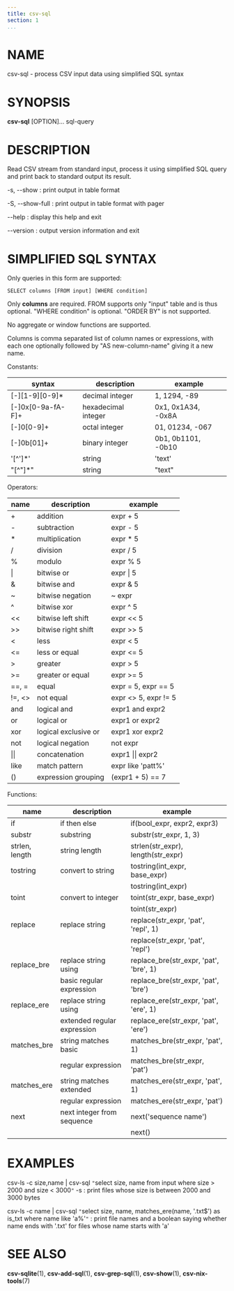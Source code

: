 ```yaml
---
title: csv-sql
section: 1
...
```


# NAME #

csv-sql - process CSV input data using simplified SQL syntax

# SYNOPSIS #

**csv-sql** [OPTION]... sql-query

# DESCRIPTION #

Read CSV stream from standard input, process it using simplified SQL query
and print back to standard output its result.

-s, \--show
:   print output in table format

-S, \--show-full
:   print output in table format with pager

\--help
:   display this help and exit

\--version
:   output version information and exit

# SIMPLIFIED SQL SYNTAX #

Only queries in this form are supported:

`SELECT columns [FROM input] [WHERE condition]`

Only **columns** are required. FROM supports only "input" table and is thus
optional. "WHERE condition" is optional. "ORDER BY" is not supported.

No aggregate or window functions are supported.

Columns is comma separated list of column names or expressions, with each one
optionally followed by "AS new-column-name" giving it a new name.

Constants:

| syntax           | description                   | example                   |
|------------------|-------------------------------|---------------------------|
| [-]\[1-9\]\[0-9\]*| decimal integer              | 1, 1294, -89              |
| [-]0x[0-9a-fA-F]+| hexadecimal integer           | 0x1, 0x1A34, -0x8A        |
| [-]0[0-9]+       | octal integer                 | 01, 01234, -067           |
| [-]0b[01]+       | binary integer                | 0b1, 0b1101, -0b10        |
| '[^']*'          | string                        | 'text'                    |
| "[^"]*"          | string                        | "text"                    |

Operators:

| name        | description                   | example                   |
|-------------|-------------------------------|---------------------------|
| +           | addition                      | expr + 5                  |
| -           | subtraction                   | expr - 5                  |
| *           | multiplication                | expr * 5                  |
| /           | division                      | expr / 5                  |
| %           | modulo                        | expr % 5                  |
| \|          | bitwise or                    | expr \| 5                 |
| &           | bitwise and                   | expr & 5                  |
| ~           | bitwise negation              | ~ expr                    |
| ^           | bitwise xor                   | expr ^ 5                  |
| <<          | bitwise left shift            | expr << 5                 |
| >>          | bitwise right shift           | expr >> 5                 |
| <           | less                          | expr < 5                  |
| <=          | less or equal                 | expr <= 5                 |
| >           | greater                       | expr > 5                  |
| >=          | greater or equal              | expr >= 5                 |
| ==, =       | equal                         | expr = 5, expr == 5       |
| !=, <>      | not equal                     | expr <> 5, expr != 5      |
| and         | logical and                   | expr1 and expr2           |
| or          | logical or                    | expr1 or expr2            |
| xor         | logical exclusive or          | expr1 xor expr2           |
| not         | logical negation              | not expr                  |
| \|\|          | concatenation                 | expr1 \|\| expr2            |
| like        | match pattern                 | expr like 'patt%'         |
| ()          | expression grouping           | (expr1 + 5) == 7          |

Functions:

| name           | description                   | example                                 |
|----------------|-------------------------------|-----------------------------------------|
| if             | if then else                  | if(bool_expr, expr2, expr3)             |
| substr         | substring                     | substr(str_expr, 1, 3)                  |
| strlen, length | string length                 | strlen(str_expr), length(str_expr)      |
| tostring       | convert to string             | tostring(int_expr, base_expr)           |
|                |                               | tostring(int_expr)                      |
| toint          | convert to integer            | toint(str_expr, base_expr)              |
|                |                               | toint(str_expr)                         |
| replace        | replace string                | replace(str_expr, 'pat', 'repl', 1)     |
|                |                               | replace(str_expr, 'pat', 'repl')        |
| replace_bre    | replace string using          | replace_bre(str_expr, 'pat', 'bre', 1)  |
|                | basic regular expression      | replace_bre(str_expr, 'pat', 'bre')     |
| replace_ere    | replace string using          | replace_ere(str_expr, 'pat', 'ere', 1)  |
|                | extended regular expression   | replace_ere(str_expr, 'pat', 'ere')     |
| matches_bre    | string matches basic          | matches_bre(str_expr, 'pat', 1)         |
|                | regular expression            | matches_bre(str_expr, 'pat')            |
| matches_ere    | string matches extended       | matches_ere(str_expr, 'pat', 1)         |
|                | regular expression            | matches_ere(str_expr, 'pat')            |
| next           | next integer from sequence    | next('sequence name')                   |
|                |                               | next()                                  |


# EXAMPLES #

csv-ls -c size,name | csv-sql `"`select size, name from input where size > 2000 and size < 3000`"` -s
:    print files whose size is between 2000 and 3000 bytes

csv-ls -c name | csv-sql `"`select size, name, matches_ere(name, '\.txt$') as is_txt where name like 'a%'`"`
:    print file names and a boolean saying whether name ends with '.txt' for files whose name starts with 'a'

# SEE ALSO #

**csv-sqlite**(1), **csv-add-sql**(1), **csv-grep-sql**(1), **csv-show**(1),
**csv-nix-tools**(7)
